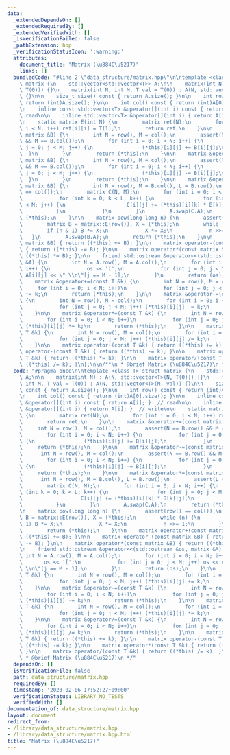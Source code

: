 ```yaml
---
data:
  _extendedDependsOn: []
  _extendedRequiredBy: []
  _extendedVerifiedWith: []
  _isVerificationFailed: false
  _pathExtension: hpp
  _verificationStatusIcon: ':warning:'
  attributes:
    document_title: "Matrix (\u884C\u5217)"
    links: []
  bundledCode: "#line 2 \"data_structure/matrix.hpp\"\n\ntemplate <class T> struct\
    \ matrix {\n    std::vector<std::vector<T>> A;\n\n    matrix(int N) : A(N, std::vector<T>(N,\
    \ T(0))) {}\n    matrix(int N, int M, T val = T(0)) : A(N, std::vector<T>(M, val))\
    \ {}\n\n    size_t size() const { return A.size(); }\n\n    int row() const {\
    \ return (int)A.size(); }\n\n    int col() const { return (int)A[0].size(); }\n\
    \n    inline const std::vector<T> &operator[](int i) const { return A[i]; }  //\
    \ read\n\n    inline std::vector<T> &operator[](int i) { return A[i]; }  // write\n\
    \n    static matrix E(int N) {\n        matrix ret(N);\n        for (int i = 0;\
    \ i < N; i++) ret[i][i] = T(1);\n        return ret;\n    }\n\n    matrix &operator+=(const\
    \ matrix &B) {\n        int N = row(), M = col();\n        assert(N == B.row()\
    \ && M == B.col());\n        for (int i = 0; i < N; i++) {\n            for (int\
    \ j = 0; j < M; j++) {\n                (*this)[i][j] += B[i][j];\n          \
    \  }\n        }\n        return (*this);\n    }\n\n    matrix &operator-=(const\
    \ matrix &B) {\n        int N = row(), M = col();\n        assert(N == B.row()\
    \ && M == B.col());\n        for (int i = 0; i < N; i++) {\n            for (int\
    \ j = 0; j < M; j++) {\n                (*this)[i][j] -= B[i][j];\n          \
    \  }\n        }\n        return (*this);\n    }\n\n    matrix &operator*=(const\
    \ matrix &B) {\n        int N = row(), M = B.col(), L = B.row();\n        assert(L\
    \ == col());\n        matrix C(N, M);\n        for (int i = 0; i < N; i++) {\n\
    \            for (int k = 0; k < L; k++) {\n                for (int j = 0; j\
    \ < M; j++) {\n                    C[i][j] += (*this)[i][k] * B[k][j];\n     \
    \           }\n            }\n        }\n        A.swap(C.A);\n        return\
    \ (*this);\n    }\n\n    matrix pow(long long n) {\n        assert(row() == col());\n\
    \        matrix B = matrix::E(row()), X = (*this);\n        while (n) {\n    \
    \        if (n & 1) B *= X;\n            X *= X;\n            n >>= 1;\n     \
    \   }\n        A.swap(B.A);\n        return (*this);\n    }\n\n    matrix operator+(const\
    \ matrix &B) { return ((*this) += B); }\n\n    matrix operator-(const matrix &B)\
    \ { return ((*this) -= B); }\n\n    matrix operator*(const matrix &B) { return\
    \ ((*this) *= B); }\n\n    friend std::ostream &operator<<(std::ostream &os, matrix\
    \ &A) {\n        int N = A.row(), M = A.col();\n        for (int i = 0; i < N;\
    \ i++) {\n            os << '[';\n            for (int j = 0; j < M; j++) os <<\
    \ A[i][j] << \" \\n\"[j == M - 1];\n        }\n        return (os);\n    }\n\n\
    \    matrix &operator+=(const T &k) {\n        int N = row(), M = col();\n   \
    \     for (int i = 0; i < N; i++)\n            for (int j = 0; j < M; j++) (*this)[i][j]\
    \ += k;\n        return (*this);\n    }\n\n    matrix &operator-=(const T &k)\
    \ {\n        int N = row(), M = col();\n        for (int i = 0; i < N; i++)\n\
    \            for (int j = 0; j < M; j++) (*this)[i][j] -= k;\n        return (*this);\n\
    \    }\n\n    matrix &operator*=(const T &k) {\n        int N = row(), M = col();\n\
    \        for (int i = 0; i < N; i++)\n            for (int j = 0; j < M; j++)\
    \ (*this)[i][j] *= k;\n        return (*this);\n    }\n\n    matrix &operator/=(const\
    \ T &k) {\n        int N = row(), M = col();\n        for (int i = 0; i < N; i++)\n\
    \            for (int j = 0; j < M; j++) (*this)[i][j] /= k;\n        return (*this);\n\
    \    }\n\n    matrix operator+(const T &k) { return ((*this) += k); }\n\n    matrix\
    \ operator-(const T &k) { return ((*this) -= k); }\n\n    matrix operator*(const\
    \ T &k) { return ((*this) *= k); }\n\n    matrix operator/(const T &k) { return\
    \ ((*this) /= k); }\n};\n\n/**\n * @brief Matrix (\u884C\u5217)\n */\n"
  code: "#pragma once\n\ntemplate <class T> struct matrix {\n    std::vector<std::vector<T>>\
    \ A;\n\n    matrix(int N) : A(N, std::vector<T>(N, T(0))) {}\n    matrix(int N,\
    \ int M, T val = T(0)) : A(N, std::vector<T>(M, val)) {}\n\n    size_t size()\
    \ const { return A.size(); }\n\n    int row() const { return (int)A.size(); }\n\
    \n    int col() const { return (int)A[0].size(); }\n\n    inline const std::vector<T>\
    \ &operator[](int i) const { return A[i]; }  // read\n\n    inline std::vector<T>\
    \ &operator[](int i) { return A[i]; }  // write\n\n    static matrix E(int N)\
    \ {\n        matrix ret(N);\n        for (int i = 0; i < N; i++) ret[i][i] = T(1);\n\
    \        return ret;\n    }\n\n    matrix &operator+=(const matrix &B) {\n   \
    \     int N = row(), M = col();\n        assert(N == B.row() && M == B.col());\n\
    \        for (int i = 0; i < N; i++) {\n            for (int j = 0; j < M; j++)\
    \ {\n                (*this)[i][j] += B[i][j];\n            }\n        }\n   \
    \     return (*this);\n    }\n\n    matrix &operator-=(const matrix &B) {\n  \
    \      int N = row(), M = col();\n        assert(N == B.row() && M == B.col());\n\
    \        for (int i = 0; i < N; i++) {\n            for (int j = 0; j < M; j++)\
    \ {\n                (*this)[i][j] -= B[i][j];\n            }\n        }\n   \
    \     return (*this);\n    }\n\n    matrix &operator*=(const matrix &B) {\n  \
    \      int N = row(), M = B.col(), L = B.row();\n        assert(L == col());\n\
    \        matrix C(N, M);\n        for (int i = 0; i < N; i++) {\n            for\
    \ (int k = 0; k < L; k++) {\n                for (int j = 0; j < M; j++) {\n \
    \                   C[i][j] += (*this)[i][k] * B[k][j];\n                }\n \
    \           }\n        }\n        A.swap(C.A);\n        return (*this);\n    }\n\
    \n    matrix pow(long long n) {\n        assert(row() == col());\n        matrix\
    \ B = matrix::E(row()), X = (*this);\n        while (n) {\n            if (n &\
    \ 1) B *= X;\n            X *= X;\n            n >>= 1;\n        }\n        A.swap(B.A);\n\
    \        return (*this);\n    }\n\n    matrix operator+(const matrix &B) { return\
    \ ((*this) += B); }\n\n    matrix operator-(const matrix &B) { return ((*this)\
    \ -= B); }\n\n    matrix operator*(const matrix &B) { return ((*this) *= B); }\n\
    \n    friend std::ostream &operator<<(std::ostream &os, matrix &A) {\n       \
    \ int N = A.row(), M = A.col();\n        for (int i = 0; i < N; i++) {\n     \
    \       os << '[';\n            for (int j = 0; j < M; j++) os << A[i][j] << \"\
    \ \\n\"[j == M - 1];\n        }\n        return (os);\n    }\n\n    matrix &operator+=(const\
    \ T &k) {\n        int N = row(), M = col();\n        for (int i = 0; i < N; i++)\n\
    \            for (int j = 0; j < M; j++) (*this)[i][j] += k;\n        return (*this);\n\
    \    }\n\n    matrix &operator-=(const T &k) {\n        int N = row(), M = col();\n\
    \        for (int i = 0; i < N; i++)\n            for (int j = 0; j < M; j++)\
    \ (*this)[i][j] -= k;\n        return (*this);\n    }\n\n    matrix &operator*=(const\
    \ T &k) {\n        int N = row(), M = col();\n        for (int i = 0; i < N; i++)\n\
    \            for (int j = 0; j < M; j++) (*this)[i][j] *= k;\n        return (*this);\n\
    \    }\n\n    matrix &operator/=(const T &k) {\n        int N = row(), M = col();\n\
    \        for (int i = 0; i < N; i++)\n            for (int j = 0; j < M; j++)\
    \ (*this)[i][j] /= k;\n        return (*this);\n    }\n\n    matrix operator+(const\
    \ T &k) { return ((*this) += k); }\n\n    matrix operator-(const T &k) { return\
    \ ((*this) -= k); }\n\n    matrix operator*(const T &k) { return ((*this) *= k);\
    \ }\n\n    matrix operator/(const T &k) { return ((*this) /= k); }\n};\n\n/**\n\
    \ * @brief Matrix (\u884C\u5217)\n */"
  dependsOn: []
  isVerificationFile: false
  path: data_structure/matrix.hpp
  requiredBy: []
  timestamp: '2023-02-06 17:52:27+09:00'
  verificationStatus: LIBRARY_NO_TESTS
  verifiedWith: []
documentation_of: data_structure/matrix.hpp
layout: document
redirect_from:
- /library/data_structure/matrix.hpp
- /library/data_structure/matrix.hpp.html
title: "Matrix (\u884C\u5217)"
---
```

